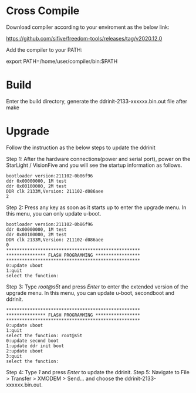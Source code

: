 # Cross Compile
Download compiler according to your enviroment as the below link:

https://github.com/sifive/freedom-tools/releases/tag/v2020.12.0

Add the compiler to your PATH:

export PATH=/home/user/compiler/bin:$PATH

# Build
Enter the build directory, generate the ddrinit-2133-xxxxxx.bin.out file after make

# Upgrade
Follow the instruction as the below steps to update the ddrinit
	
Step 1:	After the hardware connections(power and serial port), power on the StarLight / VisionFive and you will see the startup information as follows. 
	
	bootloader version:211102-0b86f96
	ddr 0x00000000, 1M test
	ddr 0x00100000, 2M test
	DDR clk 2133M,Version: 211102-d086aee
	2

Step 2:	Press any key as soon as it starts up to enter the upgrade menu. In this menu, you can only update u-boot.


	bootloader version:211102-0b86f96
	ddr 0x00000000, 1M test
	ddr 0x00100000, 2M test
	DDR clk 2133M,Version: 211102-d086aee
	0
	***************************************************
	*************** FLASH PROGRAMMING *****************
	***************************************************
	0:update uboot
	1:quit
	select the function:

Step 3: Type *root@s5t* and press *Enter* to enter the extended version of the upgrade menu. In this menu, you can update u-boot, secondboot and ddrinit.

	***************************************************
	*************** FLASH PROGRAMMING *****************
	***************************************************
	0:update uboot
	1:quit
	select the function: root@s5t
	0:update second boot
	1:update ddr init boot
	2:update uboot
	3:quit
	select the function:

Step 4: Type *1* and press *Enter* to update the ddrinit.
Step 5: Navigate to File > Transfer > XMODEM > Send... and choose the ddrinit-2133-xxxxxx.bin.out.
